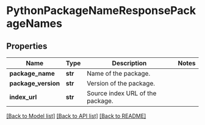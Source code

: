 # PythonPackageNameResponsePackageNames

## Properties
Name | Type | Description | Notes
------------ | ------------- | ------------- | -------------
**package_name** | **str** | Name of the package. |
**package_version** | **str** | Version of the package. |
**index_url** | **str** | Source index URL of the package. |

[[Back to Model list]](../README.md#documentation-for-models) [[Back to API list]](../README.md#documentation-for-api-endpoints) [[Back to README]](../README.md)


